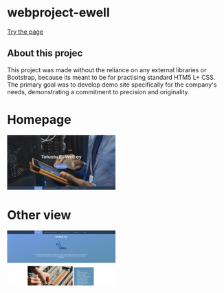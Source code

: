 # webproject-ewell
<a href="https://akinlawrence.github.io/webproject-ewell/index.html">Try the page</a>

## About this projec
This project was made without the reliance on any external libraries or Bootstrap, because its meant to be for practising standard HTM5 L+ CSS. The primary goal was to develop  demo site specifically for the company's needs, demonstrating a commitment to precision and originality.

<h1>Homepage</h1>
<img width="50%" src="esimerkki-kuva1.png" alt="näyttö 1" title="Kuva 1">
<br>
<h1>Other view</h1>
<p></p>
<img width="50%" src="esimerkki-kuva2.png" alt="näyttö 2" title="Kuva 2">

